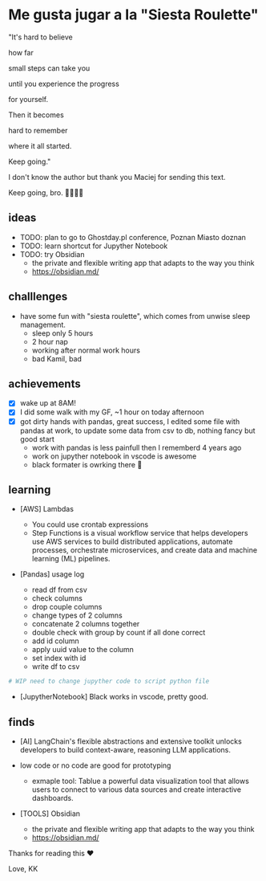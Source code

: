 # Me gusta jugar a la "Siesta Roulette"

"It's hard to believe 

how far 

small steps can take you 

until you experience the progress 

for yourself.


Then it becomes 

hard to remember 

where it all started.


Keep going."



I don't know the author but thank you Maciej for sending this text.

Keep going, bro. 🤜🏿🤛🏿 

## ideas
* TODO: plan to go to Ghostday.pl conference, Poznan Miasto doznan
* TODO: learn shortcut for Jupyther Notebook
* TODO: try Obsidian 
  * the private and flexible writing app that adapts to the way you think
  * https://obsidian.md/
  
## challlenges
* have some fun with "siesta roulette", which comes from unwise sleep management.
  * sleep only 5 hours 
  * 2 hour nap
  * working after normal work hours
  * bad Kamil, bad


## achievements
- [X] wake up at 8AM!
- [X] I did some walk with my GF, ~1 hour on today afternoon
- [X] got dirty hands with pandas, great success, I edited some file with pandas at work, to update some data from csv to db, nothing fancy but good start 
  * work with pandas is less painfull then I rememberd 4 years ago
  * work on jupyther notebook in vscode is awesome
  * black formater is owrking there 💪


## learning 
* [AWS] Lambdas
  * You could use crontab expressions
  * Step Functions is a visual workflow service that helps developers use AWS services to build distributed applications, automate processes, orchestrate microservices, and create data and machine learning (ML) pipelines.
  
* [Pandas] usage log
  * read df from csv
  * check columns
  * drop couple columns
  * change types of 2 columns
  * concatenate 2 columns together
  * double check with group by count if all done correct
  * add id column 
  * apply uuid value to the column
  * set index with id 
  * write df to csv


```python 
# WIP need to change jupyther code to script python file

```


* [JupytherNotebook] Black works in vscode, pretty good.


## finds
* [AI] LangChain's flexible abstractions and extensive toolkit unlocks developers to build context-aware, reasoning LLM applications.
  
* low code or no code are good for prototyping
  * exmaple tool: Tablue a powerful data visualization tool that allows users to connect to various data sources and create interactive dashboards.

* [TOOLS] Obsidian 
  * the private and flexible writing app that adapts to the way you think
  * https://obsidian.md/
  
Thanks for reading this ❤️

Love,
KK
